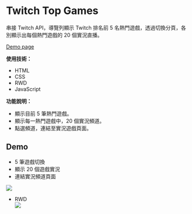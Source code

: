 # Twitch Top Games 
串接 Twitch API，導覽列顯示 Twitch 排名前 5 名熱門遊戲，透過切換分頁，各別顯示出每個熱門遊戲的 20 個實況直播。  

[Demo page](https://kayla0312.github.io/mentor-program-demo/Twitch%20Top%20Games/)

**使用技術：**  
* HTML  
* CSS  
* RWD   
* JavaScript  

**功能說明：** 
* 顯示目前 5 筆熱門遊戲。
* 顯示每一熱門遊戲中，20 個實況頻道。
* 點選頻道，連結至實況遊戲頁面。

## Demo  
* 5 筆遊戲切換  
* 顯示 20 個遊戲實況  
* 連結實況頻道頁面  
  
![](https://i.imgur.com/PsJ9GaX.gif)

* RWD  
![](https://i.imgur.com/sFD86Nd.gif)


